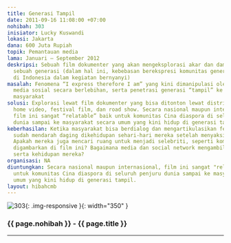 ```yaml
---
title: Generasi Tampil
date: 2011-09-16 11:08:00 +07:00
nohibah: 303
inisiator: Lucky Kuswandi
lokasi: Jakarta
dana: 600 Juta Rupiah
topik: Pemantauan media
lama: Januari – September 2012
deskripsi: Sebuah film dokumenter yang akan mengeksplorasi akar dan dampak metamorfosis
  sebuah generasi (dalam hal ini, kebebasan berekspresi komunitas generasi tua Cina
  di Indonesia dalam kegiatan bernyanyi)
masalah: Fenomena “I express therefore I am” yang kini dimanipulasi oleh visual dan
  media sosial secara berlebihan, serta penetrasi generasi “tampil” ke segala kalangan
  masyarakat
solusi: Explorasi lewat film dokumenter yang bisa ditonton lewat distribusi teater,
  home video, festival film, dan road show. Secara nasional maupun internasional,
  film ini sangat “relatable” baik untuk komunitas Cina diaspora di seluruh penjuru
  dunia sampai ke masyarakat secara umum yang kini hidup di generasi tampil.
keberhasilan: Ketika masyarakat bisa berdialog dan mengartikulasikan fenomena yang
  sudah mendarah daging dikehidupan sehari-hari mereka setelah menyaksikan film ini.
  Apakah mereka juga mencari ruang untuk menjadi selebriti, seperti komunitas yang
  digambarkan di film ini? Bagaimana media dan social network mengambil-alih waktu
  serta kehidupan mereka?
organisasi: NA
diuntungkan: Secara nasional maupun internasional, film ini sangat "relatable" baik
  untuk komunitas Cina diaspora di seluruh penjuru dunia sampai ke masyarakat secara
  umum yang kini hidup di generasi tampil.
layout: hibahcmb
---
```


![303](/static/img/hibahcmb/303.png){: .img-responsive }{: width="350" }

### {{ page.nohibah }} - {{ page.title }}

---
